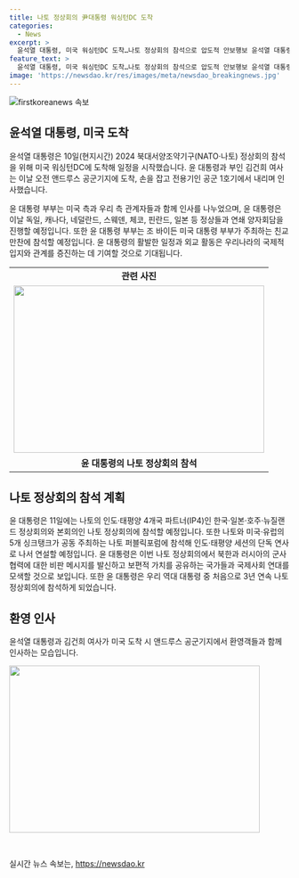 ```yaml
---
title: 나토 정상회의 尹대통령 워싱턴DC 도착
categories:
  - News
excerpt: >
  윤석열 대통령, 미국 워싱턴DC 도착…나토 정상회의 참석으로 압도적 안보행보 윤석열 대통령이 나토 정상회의 참석을 위해 미국에 도착했다. 도착과 동시에 미국 측 인사와 앤드루스 공군기지에서 환영을 받았으며, 6개국 정상들과의 양자회담, 바이든 대통령 부부 주최 친교 만찬 및 나토 정상회의 등 많은 행사에 참석할 예정이다. 특히, 윤 대통령은 북한과 러시아의 군사 협력에 대한 비판적 메시지를 전달하고 국제사회 연대를 모색할 것으로 보인다. 3연속 나토 정상회의 참석은 역대 대통령 중 처음이며, 또한 미국 하와이 방문으로 굳건한 한미동맹을 드러내며 안보 행보를 이어가고 있다.
feature_text: >
  윤석열 대통령, 미국 워싱턴DC 도착…나토 정상회의 참석으로 압도적 안보행보 윤석열 대통령이 나토 정상회의 참석을 위해 미국에 도착했다. 도착과 동시에 미국 측 인사와 앤드루스 공군기지에서 환영을 받았으며, 6개국 정상들과의 양자회담, 바이든 대통령 부부 주최 친교 만찬 및 나토 정상회의 등 많은 행사에 참석할 예정이다. 특히, 윤 대통령은 북한과 러시아의 군사 협력에 대한 비판적 메시지를 전달하고 국제사회 연대를 모색할 것으로 보인다. 3연속 나토 정상회의 참석은 역대 대통령 중 처음이며, 또한 미국 하와이 방문으로 굳건한 한미동맹을 드러내며 안보 행보를 이어가고 있다.
image: 'https://newsdao.kr/res/images/meta/newsdao_breakingnews.jpg'
---
```


<p><img src="https://newsdao.kr/res/images/meta/newsdao_breakingnews.jpg" alt="firstkoreanews 속보" /></p>

<h2 data-ke-size="size26">윤석열 대통령, 미국 도착</h2>

<p data-ke-size="size16">윤석열 대통령은 10일(현지시간) 2024 북대서양조약기구(NATO·나토) 정상회의 참석을 위해 미국 워싱턴DC에 도착해 일정을 시작했습니다. 윤 대통령과 부인 김건희 여사는 이날 오전 앤드루스 공군기지에 도착, 손을 잡고 전용기인 공군 1호기에서 내리며 인사했습니다.</p>

<p data-ke-size="size16">윤 대통령 부부는 미국 측과 우리 측 관계자들과 함께 인사를 나누었으며, 윤 대통령은 이날 독일, 캐나다, 네덜란드, 스웨덴, 체코, 핀란드, 일본 등 정상들과 연쇄 양자회담을 진행할 예정입니다. 또한 윤 대통령 부부는 조 바이든 미국 대통령 부부가 주최하는 친교 만찬에 참석할 예정입니다. 윤 대통령의 활발한 일정과 외교 활동은 우리나라의 국제적 입지와 관계를 증진하는 데 기여할 것으로 기대됩니다.</p>

<table>
    <tr>
        <td style="text-align: center; height: 17px;"><b>관련 사진</b></td>
    </tr>
    <tr>
        <td style="text-align: center;"><img src="https://www.imageurl.com/photo1.jpg" width="450" height="300" /></td>
    </tr>
    <tr>
        <td style="text-align: center; height: 17px;"><b>윤 대통령의 나토 정상회의 참석</b></td>
    </tr>
</table>

<h2 data-ke-size="size26">나토 정상회의 참석 계획</h2>

<p data-ke-size="size16">윤 대통령은 11일에는 나토의 인도·태평양 4개국 파트너(IP4)인 한국·일본·호주·뉴질랜드 정상회의와 본회의인 나토 정상회의에 참석할 예정입니다. 또한 나토와 미국·유럽의 5개 싱크탱크가 공동 주최하는 나토 퍼블릭포럼에 참석해 인도·태평양 세션의 단독 연사로 나서 연설할 예정입니다. 윤 대통령은 이번 나토 정상회의에서 북한과 러시아의 군사 협력에 대한 비판 메시지를 발신하고 보편적 가치를 공유하는 국가들과 국제사회 연대를 모색할 것으로 보입니다. 또한 윤 대통령은 우리 역대 대통령 중 처음으로 3년 연속 나토 정상회의에 참석하게 되었습니다.</p>

<h2 data-ke-size="size26">환영 인사</h2>

<p data-ke-size="size16">윤석열 대통령과 김건희 여사가 미국 도착 시 앤드루스 공군기지에서 환영객들과 함께 인사하는 모습입니다.</p>

<p><img src="https://www.imageurl.com/photo2.jpg" width="450" height="300" /></p>

<p data-ke-size="size16">&nbsp;</p>
실시간 뉴스 속보는, <a href="https://newsdao.kr" rel="dofollow">https://newsdao.kr</a>


